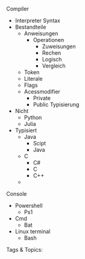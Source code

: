  Compiler
  - Interpreter
 Syntax
  - Bestandteile
    - Anweisungen
      - Operationen
        - Zuweisungen 
        - Rechen
        - Logisch 
        - Vergleich
    - Token
    - Literale
    - Flags
    - Acessmodifier
      - Private
      - Public
 Typisierung 
  - Nicht
    - Python
    - Julia
  - Typisiert
    - Java
      - Scipt
      - Java
    - C
      - C#
      - C
      - C++
    - 
 Console
  - Powershell
    - Ps1
  - Cmd
    - Bat
  - Linux terminal 
    - Bash

   Tags & Topics:
   